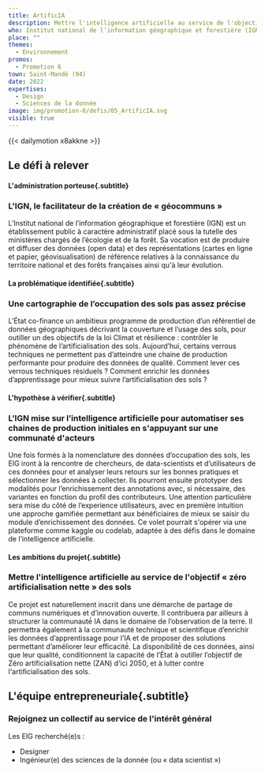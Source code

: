 ```yaml
---
title: ArtificIA
description: Mettre l'intelligence artificielle au service de l'objectif « zéro artificialisation nette » des sols 
who: Institut national de l’information géographique et forestière (IGN) 
place: ""
themes:
  - Environnement
promos:
  - Promotion 6
town: Saint-Mandé (94)
date: 2022
expertises:
  - Design
  - Sciences de la donnée
image: img/promotion-6/defis/05_ArtificIA.svg
visible: true
---
```


{{< dailymotion x8akkne >}}

## Le défi à relever

#### L'administration porteuse{.subtitle}
### L'IGN, le facilitateur de la création de « géocommuns »
L’Institut national de l’information géographique et forestière (IGN) est un établissement public à caractère administratif placé sous la tutelle des ministères chargés de l’écologie et de la forêt. Sa vocation est de produire et diffuser des données (open data) et des représentations (cartes en ligne et papier, géovisualisation) de référence relatives à la connaissance du territoire national et des forêts françaises ainsi qu'à leur évolution.

#### La problématique identifiée{.subtitle}
### Une cartographie de l’occupation des sols pas assez précise
L’État co-finance un ambitieux programme de production d’un référentiel de données géographiques décrivant la couverture et l’usage des sols, pour outiller un des objectifs de la loi Climat et résilience : contrôler le phénomène de l’artificialisation des sols.
Aujourd’hui, certains verrous techniques ne permettent pas d’atteindre une chaine de production performante pour produire des données de qualité. Comment lever ces verrous techniques résiduels ? Comment enrichir les données d’apprentissage pour mieux suivre l’artificialisation des sols ?

#### L'hypothèse à vérifier{.subtitle}
### L’IGN mise sur l’intelligence artificielle pour automatiser ses chaines de production initiales en s'appuyant sur une communaté d'acteurs
Une fois formés à la nomenclature des données d’occupation des sols, les EIG iront à la rencontre de chercheurs, de data-scientists et d’utilisateurs de ces données pour et analyser leurs retours sur les bonnes pratiques et sélectionner les données à collecter. Ils pourront ensuite prototyper des modalités pour l’enrichissement des annotations avec, si nécessaire, des variantes en fonction du profil des contributeurs. 
Une attention particulière sera mise du côté de l’experience utilisateurs, avec en première intuition une approche gamifiée permettant aux bénéficiaires de mieux se saisir du module d’enrichissement des données. Ce volet pourrait s'opérer via une plateforme comme kaggle ou codelab, adaptée à des défis dans le domaine de l’intelligence artificielle.

#### Les ambitions du projet{.subtitle}
### Mettre l'intelligence artificielle au service de l'objectif « zéro artificialisation nette » des sols
Ce projet est naturellement inscrit dans une démarche de partage de communs numériques et d’innovation ouverte. Il contribuera par ailleurs à structurer la communauté́ IA dans le domaine de l’observation de la terre. 
Il permettra également à la communauté technique et scientifique d’enrichir les données d’apprentissage pour l’IA et de proposer des solutions permettant d’améliorer leur efficacité́. La disponibilité́ de ces données, ainsi que leur qualité, conditionnent la capacité de l’État à outiller l’objectif de Zéro artificialisation nette (ZAN) d’ici 2050, et à lutter contre l'artificialisation des sols.

## L'équipe entrepreneuriale{.subtitle}
### Rejoignez un collectif au service de l'intérêt général

Les EIG recherché(e)s :
* Designer
* Ingénieur(e) des sciences de la donnée (ou « data scientist »)